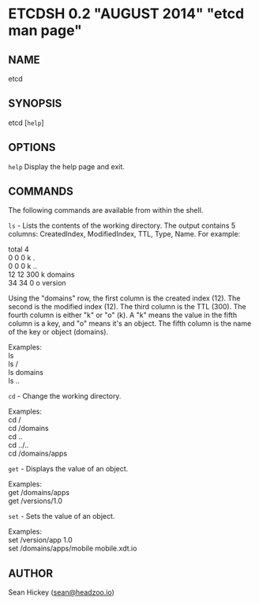 ETCDSH 0.2 "AUGUST 2014" "etcd man page"
========================================

NAME
----
etcd

SYNOPSIS
--------
etcd [`help`]

OPTIONS
-------
`help` Display the help page and exit.

COMMANDS
--------
The following commands are available from within the shell.

`ls` - Lists the contents of the working directory. The output contains 5 columns: CreatedIndex, ModifiedIndex, TTL, Type, Name. For example:

total 4  
 0  0   0 k .  
 0  0   0 k ..  
12 12 300 k domains  
34 34   0 o version

Using the "domains" row, the first column is the created index (12). The second is the modified index (12). The third column is the TTL (300). The fourth column is either "k" or "o" (k). A "k" means the value in the fifth column is a key, and "o" means it's an object. The fifth column is the name of the key or object (domains).

Examples:  
 ls  
 ls /  
 ls domains  
 ls ..

`cd` - Change the working directory.

Examples:  
 cd /  
 cd /domains  
 cd ..  
 cd ../..  
 cd /domains/apps

`get` - Displays the value of an object.

Examples:  
 get /domains/apps  
 get /versions/1.0

`set` - Sets the value of an object.

Examples:  
 set /version/app 1.0  
 set /domains/apps/mobile mobile.xdt.io


AUTHOR
------
Sean Hickey (sean@headzoo.io)
